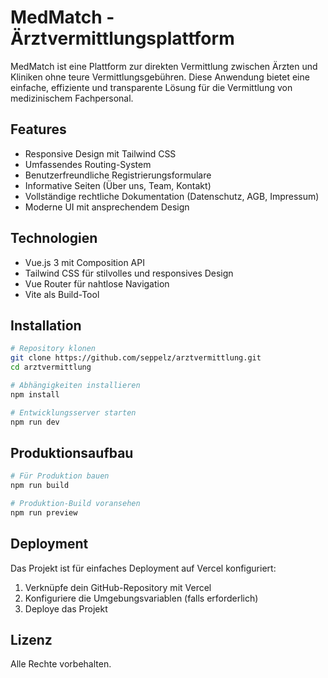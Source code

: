 # MedMatch - Ärztvermittlungsplattform

MedMatch ist eine Plattform zur direkten Vermittlung zwischen Ärzten und Kliniken ohne teure Vermittlungsgebühren. Diese Anwendung bietet eine einfache, effiziente und transparente Lösung für die Vermittlung von medizinischem Fachpersonal.

## Features

- Responsive Design mit Tailwind CSS
- Umfassendes Routing-System
- Benutzerfreundliche Registrierungsformulare
- Informative Seiten (Über uns, Team, Kontakt)
- Vollständige rechtliche Dokumentation (Datenschutz, AGB, Impressum)
- Moderne UI mit ansprechendem Design

## Technologien

- Vue.js 3 mit Composition API
- Tailwind CSS für stilvolles und responsives Design
- Vue Router für nahtlose Navigation
- Vite als Build-Tool

## Installation

```bash
# Repository klonen
git clone https://github.com/seppelz/arztvermittlung.git
cd arztvermittlung

# Abhängigkeiten installieren
npm install

# Entwicklungsserver starten
npm run dev
```

## Produktionsaufbau

```bash
# Für Produktion bauen
npm run build

# Produktion-Build voransehen
npm run preview
```

## Deployment

Das Projekt ist für einfaches Deployment auf Vercel konfiguriert:

1. Verknüpfe dein GitHub-Repository mit Vercel
2. Konfiguriere die Umgebungsvariablen (falls erforderlich)
3. Deploye das Projekt

## Lizenz

Alle Rechte vorbehalten.
